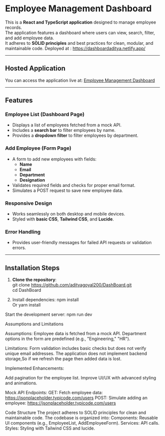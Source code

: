 # Employee Management Dashboard   

This is a **React and TypeScript application** designed to manage employee records.  
The application features a dashboard where users can view, search, filter, and add employee data.  
It adheres to **SOLID principles** and best practices for clean, modular, and maintainable code. 
Deployed at : https://dashboardaditya.netlify.app/

---

## Hosted Application  

You can access the application live at: [Employee Management Dashboard](https://dashboardaditya.netlify.app/)  

---

## Features  

### Employee List (Dashboard Page)  
- Displays a list of employees fetched from a mock API.  
- Includes a **search bar** to filter employees by name.  
- Provides a **dropdown filter** to filter employees by department.  

### Add Employee (Form Page)  
- A form to add new employees with fields:  
  - **Name**  
  - **Email**  
  - **Department**  
  - **Designation**  
- Validates required fields and checks for proper email format.  
- Simulates a POST request to save new employee data.  

### Responsive Design  
- Works seamlessly on both desktop and mobile devices.  
- Styled with **basic CSS**, **Tailwind CSS**, and **Lucide**.  

### Error Handling  
- Provides user-friendly messages for failed API requests or validation errors.  

---

## Installation Steps  

1. **Clone the repository**:  
   git clone https://github.com/adityagoyal200/DashBoard.git  
   cd DashBoard  
  

2. Install dependencies:
  npm install  
  Or
  yarn install  

  Start the development server:
    npm run dev

Assumptions and Limitations

Assumptions:
Employee data is fetched from a mock API.
Department options in the form are predefined (e.g., "Engineering," "HR").


Limitations:
Form validation includes basic checks but does not verify unique email addresses.
The application does not implement backend storage,So if we refresh the page then added data is lost. 

Implemented Enhancements:

Add pagination for the employee list.
Improve UI/UX with advanced styling and animations.

Mock API Endpoints:
GET: Fetch employee data: https://jsonplaceholder.typicode.com/users
POST: Simulate adding an employee: https://jsonplaceholder.typicode.com/users

Code Structure
The project adheres to SOLID principles for clean and maintainable code. The codebase is organized into:
Components: Reusable UI components (e.g., EmployeeList, AddEmployeeForm).
Services: API calls.
Styles: Styling with Tailwind CSS and lucide.



